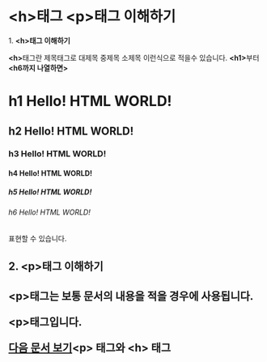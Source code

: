 <h1>&lt;h&gt;태그 &lt;p&gt;태그 이해하기</h1>

<p>1. <strong>&lt;h&gt;태그 이해하기</strong><p/>     
<p><strong>&lt;h&gt;</strong>태그란 제목태그로 대제목 중제목 소제목 이런식으로 적을수 있습니다. <strong>&lt;h1&gt;</strong>부터 <strong>&lt;h6까지 나열하면&gt;</strong><p/>

  <h1>h1 Hello! HTML WORLD!</h1>

  <h2>h2 Hello! HTML WORLD!</h2>

  <h3>h3 Hello! HTML WORLD!</h3>

  <h4>h4 Hello! HTML WORLD!</h4>
 
  <h5>h5 Hello! HTML WORLD!</h5>
   
  <h6>h6 Hello! HTML WORLD!</h6>
<p>표현할 수 있습니다.</p>
<h2>2. <strong>&lt;p&gt;</strong>태그 이해하기<h2/>   
<p><strong>&lt;p&gt;</strong>태그는 보통 문서의 내용을 적을 경우에 사용됩니다.
<p><strong>&lt;p&gt;</strong>태그입니다. <p/>

<p>
<a href= https://github.com/tlagusejr/mozilia_html/blob/main/html/html_02.md>다음 문서 보기</a>&lt;p&gt; 태그와 &lt;h&gt; 태그
<p>

